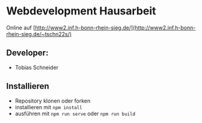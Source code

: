 # Webdevelopment Hausarbeit

Online auf [http://www2.inf.h-bonn-rhein-sieg.de/](http://www2.inf.h-bonn-rhein-sieg.de/~tschn22s/)

## Developer:
* Tobias Schneider

## Installieren
* Repository klonen oder forken
* installieren mit ```npm install```
* ausführen mit ```npm run serve``` oder ```npm run build```